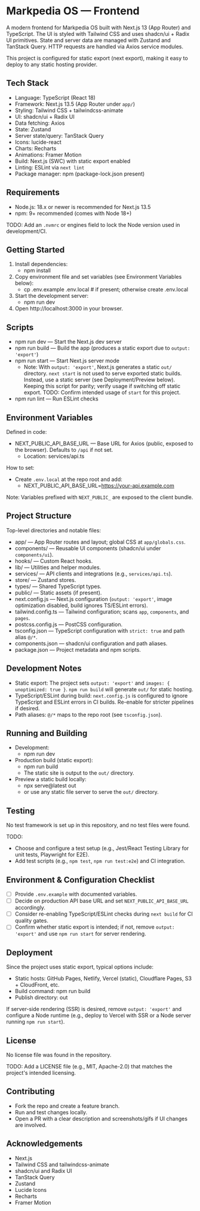 # Markpedia OS — Frontend

A modern frontend for Markpedia OS built with Next.js 13 (App Router) and TypeScript. The UI is styled with Tailwind CSS and uses shadcn/ui + Radix UI primitives. State and server data are managed with Zustand and TanStack Query. HTTP requests are handled via Axios service modules.

This project is configured for static export (next export), making it easy to deploy to any static hosting provider.

## Tech Stack
- Language: TypeScript (React 18)
- Framework: Next.js 13.5 (App Router under `app/`)
- Styling: Tailwind CSS + tailwindcss-animate
- UI: shadcn/ui + Radix UI
- Data fetching: Axios
- State: Zustand
- Server state/query: TanStack Query
- Icons: lucide-react
- Charts: Recharts
- Animations: Framer Motion
- Build: Next.js (SWC) with static export enabled
- Linting: ESLint via `next lint`
- Package manager: npm (package-lock.json present)

## Requirements
- Node.js: 18.x or newer is recommended for Next.js 13.5
- npm: 9+ recommended (comes with Node 18+)

TODO: Add an `.nvmrc` or engines field to lock the Node version used in development/CI.

## Getting Started
1. Install dependencies:
   - npm install
2. Copy environment file and set variables (see Environment Variables below):
   - cp .env.example .env.local  # if present; otherwise create .env.local
3. Start the development server:
   - npm run dev
4. Open http://localhost:3000 in your browser.

## Scripts
- npm run dev — Start the Next.js dev server
- npm run build — Build the app (produces a static export due to `output: 'export'`)
- npm run start — Start Next.js server mode
  - Note: With `output: 'export'`, Next.js generates a static `out/` directory. `next start` is not used to serve exported static builds. Instead, use a static server (see Deployment/Preview below). Keeping this script for parity; verify usage if switching off static export. TODO: Confirm intended usage of `start` for this project.
- npm run lint — Run ESLint checks

## Environment Variables
Defined in code:
- NEXT_PUBLIC_API_BASE_URL — Base URL for Axios (public, exposed to the browser). Defaults to `/api` if not set.
  - Location: services/api.ts

How to set:
- Create `.env.local` at the repo root and add:
  - NEXT_PUBLIC_API_BASE_URL=https://your-api.example.com

Note: Variables prefixed with `NEXT_PUBLIC_` are exposed to the client bundle.

## Project Structure
Top-level directories and notable files:
- app/ — App Router routes and layout; global CSS at `app/globals.css`.
- components/ — Reusable UI components (shadcn/ui under `components/ui`).
- hooks/ — Custom React hooks.
- lib/ — Utilities and helper modules.
- services/ — API clients and integrations (e.g., `services/api.ts`).
- store/ — Zustand stores.
- types/ — Shared TypeScript types.
- public/ — Static assets (if present).
- next.config.js — Next.js configuration (`output: 'export'`, image optimization disabled, build ignores TS/ESLint errors).
- tailwind.config.ts — Tailwind configuration; scans `app`, `components`, and `pages`.
- postcss.config.js — PostCSS configuration.
- tsconfig.json — TypeScript configuration with `strict: true` and path alias `@/*`.
- components.json — shadcn/ui configuration and path aliases.
- package.json — Project metadata and npm scripts.

## Development Notes
- Static export: The project sets `output: 'export'` and `images: { unoptimized: true }`. `npm run build` will generate `out/` for static hosting.
- TypeScript/ESLint during build: `next.config.js` is configured to ignore TypeScript and ESLint errors in CI builds. Re-enable for stricter pipelines if desired.
- Path aliases: `@/*` maps to the repo root (see `tsconfig.json`).

## Running and Building
- Development:
  - npm run dev
- Production build (static export):
  - npm run build
  - The static site is output to the `out/` directory.
- Preview a static build locally:
  - npx serve@latest out
  - or use any static file server to serve the `out/` directory.

## Testing
No test framework is set up in this repository, and no test files were found.

TODO:
- Choose and configure a test setup (e.g., Jest/React Testing Library for unit tests, Playwright for E2E).
- Add test scripts (e.g., `npm test`, `npm run test:e2e`) and CI integration.

## Environment & Configuration Checklist
- [ ] Provide `.env.example` with documented variables.
- [ ] Decide on production API base URL and set `NEXT_PUBLIC_API_BASE_URL` accordingly.
- [ ] Consider re-enabling TypeScript/ESLint checks during `next build` for CI quality gates.
- [ ] Confirm whether static export is intended; if not, remove `output: 'export'` and use `npm run start` for server rendering.

## Deployment
Since the project uses static export, typical options include:
- Static hosts: GitHub Pages, Netlify, Vercel (static), Cloudflare Pages, S3 + CloudFront, etc.
- Build command: npm run build
- Publish directory: out

If server-side rendering (SSR) is desired, remove `output: 'export'` and configure a Node runtime (e.g., deploy to Vercel with SSR or a Node server running `npm run start`).

## License
No license file was found in the repository.

TODO: Add a LICENSE file (e.g., MIT, Apache-2.0) that matches the project's intended licensing.

## Contributing
- Fork the repo and create a feature branch.
- Run and test changes locally.
- Open a PR with a clear description and screenshots/gifs if UI changes are involved.

## Acknowledgements
- Next.js
- Tailwind CSS and tailwindcss-animate
- shadcn/ui and Radix UI
- TanStack Query
- Zustand
- Lucide Icons
- Recharts
- Framer Motion
